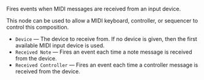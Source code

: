 Fires events when MIDI messages are received from an input device.

This node can be used to allow a MIDI keyboard, controller, or sequencer to control this composition.

   - `Device` — The device to receive from. If no device is given, then the first available MIDI input device is used.
   - `Received Note` — Fires an event each time a note message is received from the device.
   - `Received Controller` — Fires an event each time a controller message is received from the device.
